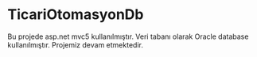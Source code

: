 # TicariOtomasyonDb
Bu projede asp.net mvc5 kullanılmıştır. Veri tabanı olarak Oracle database kullanılmıştır.
Projemiz devam etmektedir.

